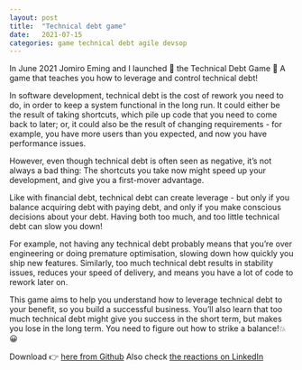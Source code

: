 ```yaml
---
layout: post
title:  "Technical debt game"
date:   2021-07-15
categories: game technical debt agile devsop
---
```




In June 2021 Jomiro Eming and I launched 🚀  the Technical Debt Game  🎲
A game that teaches you how to leverage and control technical debt!

In software development, technical debt is the cost of rework you need to do, in order to keep a system functional in the long run. It could either be the result of taking shortcuts, which pile up code that you need to come back to later; or, it could also be the result of changing requirements - for example, you have more users than you expected, and now you have performance issues.

However, even though technical debt is often seen as negative, it’s not always a bad thing: The shortcuts you take now might speed up your development, and give you a first-mover advantage.

Like with financial debt, technical debt can create leverage - but only if you balance acquiring debt with paying debt, and only if you make conscious decisions about your debt. Having both too much, and too little technical debt can slow you down!

For example, not having any technical debt probably means that you’re over engineering or doing premature optimisation, slowing down how quickly you ship new features. Similarly, too much technical debt results in stability issues, reduces your speed of delivery, and means you have a lot of code to rework later on.

This game aims to help you understand how to leverage technical debt to your benefit, so you build a successful business. You’ll also learn that too much technical debt might give you success in the short term, but makes you lose in the long term. You need to figure out how to strike a balance!💥 😀

Download 👉 [here from Github](https://github.com/arjenderuiter/techdebtgame)
Also check [the reactions on LinkedIn](https://www.linkedin.com/posts/arjenderuiter_gameplay-technicaldebt-startup-activity-6826021272611246080-5rTU)
